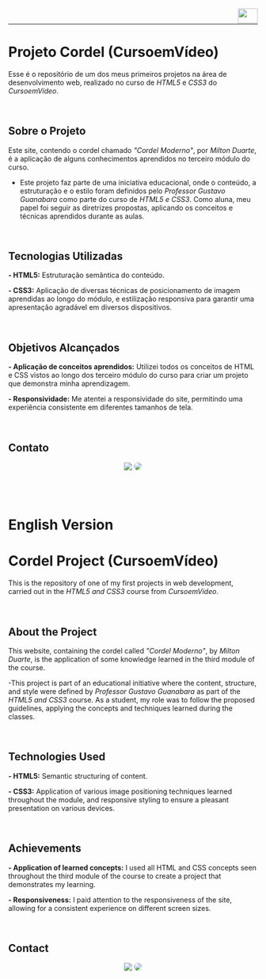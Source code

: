 ### [<img align="right" height="30" width="40" src="https://upload.wikimedia.org/wikipedia/en/thumb/a/ae/Flag_of_the_United_Kingdom.svg/1280px-Flag_of_the_United_Kingdom.svg.png" />](#english-version)

</br>

---

# Projeto Cordel (CursoemVídeo)

Esse é o repositório de um dos meus primeiros projetos na área de desenvolvimento web, realizado no curso de _HTML5_ e _CSS3_ do _CursoemVídeo_.

</br>

## Sobre o Projeto

Este site, contendo o cordel chamado _"Cordel Moderno"_, por _Milton Duarte_, é a aplicação de alguns conhecimentos aprendidos no terceiro módulo do curso.

- Este projeto faz parte de uma iniciativa educacional, onde o conteúdo, a estruturação e o estilo foram definidos pelo _Professor Gustavo Guanabara_ como parte do curso de _HTML5 e CSS3_. Como aluna, meu papel foi seguir as diretrizes propostas, aplicando os conceitos e técnicas aprendidos durante as aulas.

</br>

## Tecnologias Utilizadas

**- HTML5:** Estruturação semântica do conteúdo.

**- CSS3:** Aplicação de diversas técnicas de posicionamento de imagem aprendidas ao longo do módulo, e estilização responsiva para garantir uma apresentação agradável em diversos dispositivos.

</br>


## Objetivos Alcançados

**- Aplicação de conceitos aprendidos:** Utilizei todos os conceitos de HTML e CSS vistos ao longo dos terceiro módulo do curso para criar um projeto que demonstra minha aprendizagem.

**- Responsividade:** Me atentei a responsividade do site, permitindo uma experiência consistente em diferentes tamanhos de tela.

</br>

## Contato

<div align="center"> 
<a href = "mailto:alanisquintana.dev@gmail.com"> <img src="https://img.shields.io/badge/-Gmail-%23333?style=for-the-badge&logo=gmail&color=red&logoColor=white" target="_blank"></a>
<a href="https://www.linkedin.com/in/alanis-quintana/" target="_blank"><img src="https://img.shields.io/badge/-LinkedIn-%230077B5?style=for-the-badge&logo=linkedin&logoColor=white&labelColor=0077B5&logoWidth=20&logoHeight=20" style="border-radius: 30px" target="_blank"></a>
</div>

</br>
</br>
</br>

# English Version

# Cordel Project (CursoemVídeo)

This is the repository of one of my first projects in web development, carried out in the _HTML5 and CSS3_ course from _CursoemVídeo_.

</br>

## About the Project

This website, containing the cordel called _"Cordel Moderno"_, by _Milton Duarte_, is the application of some knowledge learned in the third module of the course.

-This project is part of an educational initiative where the content, structure, and style were defined by _Professor Gustavo Guanabara_ as part of the _HTML5 and CSS3_ course. As a student, my role was to follow the proposed guidelines, applying the concepts and techniques learned during the classes.

</br>

## Technologies Used

**- HTML5:** Semantic structuring of content.

**- CSS3:** Application of various image positioning techniques learned throughout the module, and responsive styling to ensure a pleasant presentation on various devices.

</br>

## Achievements

**- Application of learned concepts:** I used all HTML and CSS concepts seen throughout the third module of the course to create a project that demonstrates my learning.

**- Responsiveness:** I paid attention to the responsiveness of the site, allowing for a consistent experience on different screen sizes.

</br>

## Contact

<div align="center"> 
<a href = "mailto:alanisquintana.dev@gmail.com"> <img src="https://img.shields.io/badge/-Gmail-%23333?style=for-the-badge&logo=gmail&color=red&logoColor=white" target="_blank"></a>
<a href="https://www.linkedin.com/in/alanis-quintana/" target="_blank"><img src="https://img.shields.io/badge/-LinkedIn-%230077B5?style=for-the-badge&logo=linkedin&logoColor=white&labelColor=0077B5&logoWidth=20&logoHeight=20" style="border-radius: 30px" target="_blank"></a>
</div>

</br>
